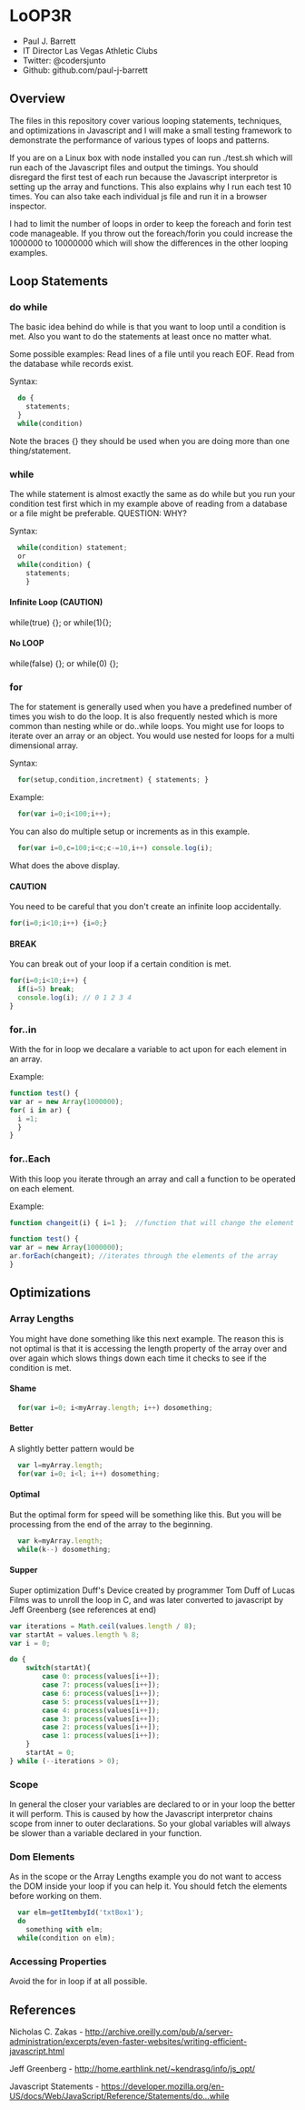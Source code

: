 # LoOP3R

* Paul J. Barrett
* IT Director Las Vegas Athletic Clubs
* Twitter: @codersjunto
* Github:  github.com/paul-j-barrett

## Overview

The files in this repository cover various looping statements, techniques, and optimizations in Javascript and I will make a small testing framework to demonstrate the performance of various types of loops and patterns. 

If you are on a Linux box with node installed you can run ./test.sh which will run each of the Javascript files and output the timings. You should disregard the first test of each run because the Javascript interpretor is setting up the array and functions. This also explains why I run each test 10 times. You can also take each individual js file and run it in a browser inspector.

I had to limit the number of loops in order to keep the foreach and forin test code manageable. If you throw out the foreach/forin you could increase the 1000000 to 10000000 which will show the differences in the other looping examples.

## Loop Statements
### do while

The basic idea behind do while is that you want to loop until a condition is met. Also you want to do the statements at least once no matter what.

Some possible examples: Read lines of a file until you reach EOF.
Read from the database while records exist.

Syntax:

```javascript
  do {
    statements;
  }
  while(condition)
```
Note the braces {} they should be used when you are doing more than one thing/statement.

### while

The while statement is almost exactly the same as do while but you run your condition test first which in my example above of reading from a database or a file might be preferable. QUESTION: WHY?

Syntax:

```javascript
  while(condition) statement;
  or
  while(condition) { 
    statements;
    }
```
#### Infinite Loop (CAUTION)

while(true) {};
 or
while(1){};

#### No LOOP

while(false) {}; 
or
while(0) {};

### for

The for statement is generally used when you have a predefined number of times you wish to do the loop. It is also frequently nested which is more common than nesting while or do..while loops.
You might use for loops to iterate over an array or an object. You would use nested for loops for a multi dimensional array.

Syntax:

```javascript
  for(setup,condition,incretment) { statements; }
```

Example:

```javascript
  for(var i=0;i<100;i++);
```

You can also do multiple setup or increments as in this example.
  
```javascript
  for(var i=0,c=100;i<c;c-=10,i++) console.log(i);
```

What does the above display.

#### CAUTION

You need to be careful that you don't create an infinite loop accidentally.

```javascript
for(i=0;i<10;i++) {i=0;}
```

#### BREAK

You can break out of your loop if a certain condition is met.
```javascript
for(i=0;i<10;i++) {
  if(i=5) break;
  console.log(i); // 0 1 2 3 4
}
```

### for..in

With the for in loop we decalare a variable to act upon for each element in an array.

Example:

```javascript
function test() {
var ar = new Array(1000000);
for( i in ar) {
  i =1;
  }
}
```

### for..Each

With this loop you iterate through an array and call a function to be operated on each element.

Example:
```javascript
function changeit(i) { i=1 };  //function that will change the element

function test() {
var ar = new Array(1000000);
ar.forEach(changeit); //iterates through the elements of the array
}
```


## Optimizations
### Array Lengths

You might have done something like this next example. The reason this is not optimal is that it is accessing the length property of the array over and over again which slows things down each time it checks to see if the condition is met.

#### Shame
```javascript
  for(var i=0; i<myArray.length; i++) dosomething;
```

#### Better
A slightly better pattern would be

```javascript
  var l=myArray.length;
  for(var i=0; i<l; i++) dosomething;
```

#### Optimal
But the optimal form for speed will be something like this. But you will be processing from the end of the array to the beginning.

```javascript
  var k=myArray.length;
  while(k--) dosomething;
```

#### Supper
Super optimization Duff's Device created by programmer Tom Duff of Lucas Films was to unroll the loop in C, and was later converted to javascript by Jeff Greenberg (see references at end)

```javascript
var iterations = Math.ceil(values.length / 8);
var startAt = values.length % 8;
var i = 0;

do {
    switch(startAt){
        case 0: process(values[i++]);
        case 7: process(values[i++]);
        case 6: process(values[i++]);
        case 5: process(values[i++]);
        case 4: process(values[i++]);
        case 3: process(values[i++]);
        case 2: process(values[i++]);
        case 1: process(values[i++]);
    }
    startAt = 0;
} while (--iterations > 0);
```

### Scope

In general the closer your variables are declared to or in your loop the better it will perform. This is caused by how the Javascript interpretor chains scope from inner to outer declarations. So your global variables will always be slower than a variable declared in your function.

### Dom Elements
As in the scope or the Array Lengths example you do not want to access the DOM inside your loop if you can help it.
You should fetch the elements before working on them.

```javascript
  var elm=getItembyId('txtBox1');
  do 
    something with elm; 
  while(condition on elm);
```


### Accessing Properties
Avoid the for in loop if at all possible.

## References
Nicholas C. Zakas - http://archive.oreilly.com/pub/a/server-administration/excerpts/even-faster-websites/writing-efficient-javascript.html

Jeff Greenberg - http://home.earthlink.net/~kendrasg/info/js_opt/

Javascript Statements - https://developer.mozilla.org/en-US/docs/Web/JavaScript/Reference/Statements/do...while

